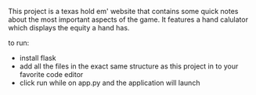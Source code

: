
This project is a texas hold em' website that contains some quick notes about the most important aspects of the game. 
It features a hand calulator which displays the equity a hand has. 

to run:  
- install flask
- add all the files in the exact same structure as this project in to your favorite code editor 
- click run while on app.py and the application will launch 
